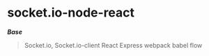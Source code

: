 # socket.io-node-react

***Base***
> Socket.io, Socket.io-client
> React
> Express
> webpack
> babel
> flow
